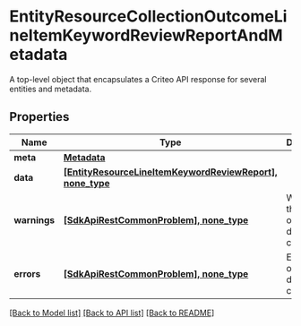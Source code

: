 # EntityResourceCollectionOutcomeLineItemKeywordReviewReportAndMetadata

A top-level object that encapsulates a Criteo API response for several entities and metadata.

## Properties
Name | Type | Description | Notes
------------ | ------------- | ------------- | -------------
**meta** | [**Metadata**](Metadata.md) |  | [optional] 
**data** | [**[EntityResourceLineItemKeywordReviewReport], none_type**](EntityResourceLineItemKeywordReviewReport.md) |  | [optional] 
**warnings** | [**[SdkApiRestCommonProblem], none_type**](SdkApiRestCommonProblem.md) | Warnings that occured during this call. | [optional] [readonly] 
**errors** | [**[SdkApiRestCommonProblem], none_type**](SdkApiRestCommonProblem.md) | Errors that occured during this call. | [optional] [readonly] 

[[Back to Model list]](../README.md#documentation-for-models) [[Back to API list]](../README.md#documentation-for-api-endpoints) [[Back to README]](../README.md)


